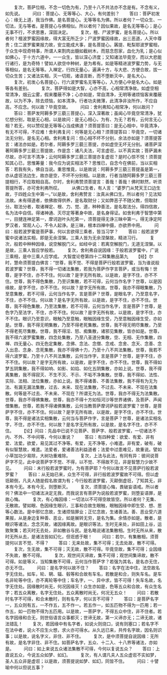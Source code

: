 <!-- { "loadSidebar": true } -->
　　复次，菩萨位相，不念一切色为有，乃至十八不共法亦不念是有。不念有义，如先说。
　　问曰：菩提心、无等等心、大心，有何差别？
　　答曰：菩萨初发心：缘无上道，我当作佛。是名菩提心。无等等名为佛。所以者何？一切众生、一切法，无与等者。是菩提心与佛相似。所以者何？因似果故，是名无等等心；是心无事不行，不求恩惠，深固决定。
　　复次，檀、尸波罗蜜，是名菩提心。所以者何？檀波罗蜜因缘故，得大富无所乏少；尸波罗蜜因缘故，出三恶道，人天中尊贵；住二波罗蜜果报力故，安立能成大事，是名菩提心。羼提、毗梨耶波罗蜜相，于众生中现奇特事，所谓人来割肉出髓如截树木，而慈念怨家，血化为乳；是心似如佛心，于十方六道中，一一众生，皆以深心济度；又知诸法毕竟空，而以大悲能行诸行，是为奇特！譬如人欲空中种树，是为希有。如是等精进波罗蜜力势，与无等相似，是名无等等。入禅定，行四无量心，遍满十方，与大悲、方便合故，拔一切众生苦；又诸法实相，灭一切观，诸语言断，而不堕断灭中，是名大心。
　　复次，初发心名菩提心，行六波罗蜜名无等等心，入方便心中是名大心。如是等各有差别。
　　复次，菩萨得如是大智，心亦不高，心相常清净故。如虚空相常清净，烟云尘雾，假来覆蔽不净；心亦如是，常自清净，无明等诸烦恼客来覆蔽故，以为不净，除去烦恼，如本清净。行者功夫微薄，此清净非汝所作，不应自高，不应念。何以故？毕竟空故。
　　问曰：舍利弗知心相常净，何以故问？
　　答曰：菩萨发阿耨多罗三藐三菩提心，深入深著故；虽闻心毕竟空常清净，犹忆想分别，取是无心相，以是故问：是无心相心，为有、为无？若有，云何言无心相？若无，何以赞叹是无等等心当成佛道？须菩提答曰：是无心相中，毕竟清净，有无不可得，不应难！舍利弗复问：何等是无心相？须菩提答曰：毕竟空，一切诸法无分别，是名无心相。舍利弗复问：但心相不坏不分别，余法亦如是？须菩提答言：诸法亦如是。若尔者，阿耨多罗三藐三菩提，亦如虚空无坏无分别。诸菩萨深著阿耨多罗三藐三菩提故，作是念：诸凡夫法，可言虚诳，以不真实故；菩萨漏未尽故，亦可言不清净；云何阿耨多罗三藐三菩提亦复虚诳？是时心惊不悦！须菩提知其心已，思惟筹量：我今应为说实相法不？思惟已，自念今在佛前，当以实相答：若我有失，佛自当说。重思惟竟，以是故说：阿耨多罗三藐三菩提虽是第一，亦从虚诳法边生，故亦是空，不坏不分别相。以是故，行者当随阿耨多罗三藐三菩提相行，不应取相自高。尔时，舍利弗赞须菩提言：善哉！善哉！佛时默然，听须菩提所答，亦可舍利弗所叹。
　　从佛口生者，有人言：“婆罗门从梵天王口边生故，于四姓众生中第一。”以是故，舍利弗赞言：汝真从佛口生。所以者何？见法知法故。未有得道者，依佛故得供养，是名取财分；又如弊恶子不随父教，但取财分。取法分者，取诸禅定、根、力、觉、道，种种善法，是名取法分。得四信故，名为法中自信。得诸神通、灭尽定等著身中故，是名身得证。如舍利弗于智慧中第一，目揵连神足第一，摩诃迦叶头陀第一，须菩提得无诤三昧中第一。得无诤定阿罗汉者，常观人心，不令人起诤。是三昧，根本四禅中摄，亦欲界中用。
　　问曰：般若波罗蜜是菩萨事，何以言欲得三乘者，皆当习学？
　　答曰：般若波罗蜜中说诸法实相，即是无余涅槃。三乘人皆为无余涅槃故，精进习行。
　　复次，般若中种种因缘，说空解脱门义。如经中说：若离空解脱门，无道无涅槃。以是故，三乘人皆应学般若。
　　复次，舍利弗自说因缘：于般若波罗蜜中，广说三乘相，是中三乘人应学成。
大智度论卷第四十二释集散品第九
　　【经】尔时，慧命须菩提白佛言：“世尊，我不觉、不得是菩萨行般若波罗蜜，当为谁说般若波罗蜜？世尊，我不得一切诸法集散，若我为菩萨作字言菩萨，或当有悔！世尊，是字不住，亦不不住。何以故？是字无所有故。以是故，是字不住，亦不不住。世尊，我不得色集散，乃至识集散，若不可得，云何当作名字？世尊，以是因缘故，是字不住，亦不不住。何以故？是字无所有故。世尊，我亦不得眼集散，乃至意集散，若不可得，云何当作名字，言是菩萨？世尊，是眼名字，乃至意名字，不住，亦不不住。何以故？是名字无所有故，以是故，是字不住，亦不不住。世尊，我不得色集散，乃至法集散，若不可得，云何当作名字，言是菩萨？世尊，是色字乃至法字，不住，亦不不住。何以故？是字无所有故，以是故，是字不住，亦不不住。眼识乃至意识，眼触乃至意触，眼触因缘生受，乃至意触因缘生受，亦如是。世尊，我不得无明集散，乃至不得老死集散。世尊，我不得无明尽集散，乃至不得老死尽集散。世尊，我不得淫、怒、痴集散，诸邪见集散，皆亦如是。世尊，我不得六波罗蜜集散，四念处集散，乃至八圣道分集散，空、无相、无作集散，四禅、四无量心、四无色定集散，念佛、念法、念僧、念戒、念舍、念天、念善、念入出息、念身、念死集散，我亦不得佛十力，乃至十八不共法集散。世尊，我若不得六波罗蜜，乃至十八不共法集散，云何当作字，言是菩萨？世尊，是字不住，亦不不住。何以故？是字无所有故，以是故，是字不住，亦不不住。世尊，我不得如梦五阴集散，我不得如响、如影、如焰、如化五阴集散，亦如上说。世尊，我不得离集散，我不得寂灭、不生不灭、不示、不垢不净集散。世尊，我不得如、法性、实际、法相、法位集散，亦如上说。我不得诸善、不善法集散，我不得有为无为法、有漏无漏法集散，过去、未来、现在法集散，不过去、不未来、不现在法集散。何等是不过去、不未来、不现在？所谓无为法。世尊，我亦不得无为法集散。世尊，我亦不得佛集散。世尊，我亦不得十方如恒河沙等世界诸佛，及菩萨、声闻僧集散。世尊，若我不得诸佛集散，云何当教菩萨摩诃萨般若波罗蜜？世尊，是菩萨字不住，亦不不住。何以故？是字无所有故，以是故，是字不住，亦不不住。世尊，我不得是诸法实相集散，云何当与菩萨作字，言是菩萨？世尊，是诸法实相名字，不住，亦不不住。何以故？是名字无所有故，以是故，是名字不住，亦不不住。
　　【论】问曰：先品中已说不见菩萨、菩萨字、般若波罗蜜，一切诸法不内、不外、不中间等，今何以重说？
　　答曰：有四种爱：欲爱、有爱、非有爱、法爱。欲爱，易见其过不净等。有爱，无不净等，小难遣。非有爱，破有，破有似智慧故，难遣。法爱者，爱诸善法利益道者；法爱中过患难见，故重说。譬如小草加功少易除，大树功重难除。
　　复次，上法与此法，有同有异：彼间说菩萨字不见，此中说菩萨字不觉、不得，以不觉、不得故不见，非是智慧力少故不见。
　　问曰：未行般若波罗蜜时，为有菩萨耶？今何以故言不见菩萨行般若波罗蜜？
　　答曰：从无始已来，众生不可得，非行般若波罗蜜故不可得。但以虚诳颠倒，凡夫人随是假名故谓为有；今行般若波罗蜜，灭颠倒虚诳，了知其无，非本有今无。本有今无，则堕断灭。
　　复次，须菩提心悔，畏破妄语戒。所以者何？佛法中一切诸法决定无我，而我说言有菩萨为说般若波罗蜜，则堕妄语罪，是故心悔。
　　复次，有心悔因缘：一切法以不可得空故皆空。所以者何？无集、无散故。譬如眼、色因缘生眼识，三事和合故生眼触，眼触因缘中即生受、想、思等心数法。是中邪忆念故，生诸烦恼罪业；正忆念故，生诸善法。善、恶业受六道果报，从是身边复种善、恶业，如是展转无穷，是名为集。余情亦如是。散者，是眼识等诸法，念念灭故，诸因缘离故。是眼识等法，生时无来处，非如田上谷，运致聚集；若灭时无去处，非如散谷与民。是名略说诸法集散相。生时无所从来，散时无所从去，是诸法皆如幻化，但诳惑于眼！
　　问曰：若尔，有集散相，须菩提何以言不觉、不得？
　　答曰：无来处故，集不可得；无去处故，散不可得。
　　复次，生无故，集不可得；灭无故，散不可得。毕竟空故，集不可得；业因缘不失故，散不可得。
　　复次，观世间灭谛故，集不可得；观世间集谛故，散不可得。如是等义，当知集散不可得，云何当作菩萨字？若强为其名，是名亦无住，亦无不住。
　　问曰：是名字何以故不住？
　　答曰：名字在法中住，法空故名字无住处。如车，轮、辋、辐、毂等和合故有车名，若散是和合，则失车名。是车名非轮等中住，亦不离轮等中住；车名字，一、异中求，皆不可得！失车名故，名字无住处。因缘散时尚无，何况因缘灭！众生亦如是，色等五众和合故，有众生名字；若五众离散，名字无住处。五众离散时尚无，何况无五众！
　　问曰：若散时名字不可得，和合未散时，则有名字，何以言不可得？
　　答曰：是菩萨名字一，五众则有五，一不作五，五不作一。若五作一，如五匹物不得为一匹用；若一作五，如一匹物不得为五匹用。以是故，一菩萨字，不得五众中住，非不住者。若名字因缘和合无，则世俗语言众事都灭；世谛无故，第一义谛亦无；二谛无故，诸法错乱！
　　复次，若因缘中有名字者，如说火则烧口，说有则塞口；若名字不在法中者，说火不应生火想，求火亦可得水。从久远已来，共传名字故，因名则识事；以是故，说名字义，非住、非不住。
　　复次，是中须菩提自说因缘：无所有故，是名字非住、非不住。如菩萨名字，五众、十二入、十八界等诸法，亦如是。
　　问曰：如上来说五众诸法集散不可得，今何以复说五众？
　　答曰：上直说五众，今说五众如梦、如幻。
　　复次，有人谓凡夫人五众虚诳不实如梦，圣人五众非是虚诳；以是故，须菩提说如梦、如幻，同皆不住。
　　问曰：十譬喻中何以但说五事？

